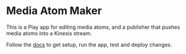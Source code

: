 # Media Atom Maker
This is a Play app for editing media atoms, and a publisher that pushes media atoms into a Kinesis stream.

Follow the [docs](./docs) to get setup, run the app, test and deploy changes.
